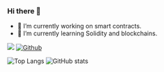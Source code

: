 ### Hi there 👋

- 🔭 I’m currently working on smart contracts.
- 🌱 I’m currently learning Solidity and blockchains.

<!-- GitHub profile visitor count --> <!-- GitHub profile followers count -->
![](https://visitor-badge.laobi.icu/badge?page_id=dylanclarke890.dylanclarke890) [![Github](https://img.shields.io/github/followers/dylanclarke890?label=Follow&style=social)](https://github.com/dylanclarke890)

<!-- GitHub profile statistics (stars, commits, etc) --> <!-- Most used languages in my repositories -->
![Top Langs](https://github-readme-stats.vercel.app/api/top-langs/?username=dylanclarke890&theme=tokyonight) ![GitHub stats](https://github-readme-stats.vercel.app/api?username=dylanclarke890&show_icons=true&theme=tokyonight&include_all_commits=true)
